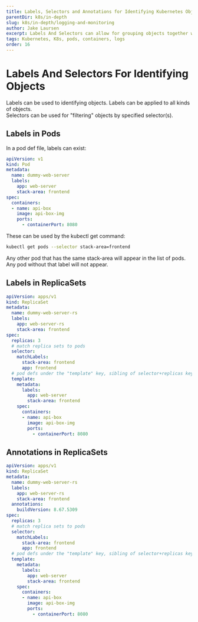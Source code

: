 ```yaml
---
title: Labels, Selectors and Annotations for Identifying Kubernetes Objects
parentDir: k8s/in-depth
slug: k8s/in-depth/logging-and-monitoring
author: Jake Laursen
excerpt: Labels And Selectors can allow for grouping objects together with kubectl or replicasites k8s objects
tags: Kubernetes, K8s, pods, containers, logs
order: 16
---
```


# Labels And Selectors For Identifying Objects
Labels can be used to identifying objects. Labels can be applied to all kinds of objects.   
Selectors can be used for "filtering" objects by specified selector(s).  

## Labels in Pods
In a pod def file, labels can exist:
```yaml
apiVersion: v1
kind: Pod
metadata:
  name: dummy-web-server
  labels:
    app: web-server
    stack-area: frontend
spec:
  containers:
  - name: api-box
    image: api-box-img
    ports:
      - containerPort: 8080
```  

These can be used by the kubectl get command:
```bash
kubectl get pods --selector stack-area=frontend
```
Any other pod that has the same stack-area will appear in the list of pods. Any pod without that label will not appear.  

## Labels in ReplicaSets
```yaml
apiVersion: apps/v1
kind: ReplicaSet
metadata:
  name: dummy-web-server-rs
  labels:
    app: web-server-rs
    stack-area: frontend
spec:
  replicas: 3
  # match replica sets to pods
  selector:
    matchLabels:
      stack-area: frontend
      app: frontend
  # pod defs under the "template" key, sibling of selector+replicas keys
  template:
    metadata:
      labels:
        app: web-server
        stack-area: frontend
    spec:
      containers:
      - name: api-box
        image: api-box-img
        ports:
          - containerPort: 8080
```  

## Annotations in ReplicaSets
```yaml
apiVersion: apps/v1
kind: ReplicaSet
metadata:
  name: dummy-web-server-rs
  labels:
    app: web-server-rs
    stack-area: frontend
  annotations:
    buildVersion: 8.67.5309
spec:
  replicas: 3
  # match replica sets to pods
  selector:
    matchLabels:
      stack-area: frontend
      app: frontend
  # pod defs under the "template" key, sibling of selector+replicas keys
  template:
    metadata:
      labels:
        app: web-server
        stack-area: frontend
    spec:
      containers:
      - name: api-box
        image: api-box-img
        ports:
          - containerPort: 8080
```  
